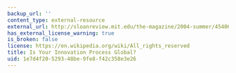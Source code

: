 ```yaml
---
backup_url: ''
content_type: external-resource
external_url: http://sloanreview.mit.edu/the-magazine/2004-summer/45406/is-your-innovation-process-global/
has_external_license_warning: true
is_broken: false
license: https://en.wikipedia.org/wiki/All_rights_reserved
title: Is Your Innovation Process Global?
uid: 1e7d4f20-5293-48be-9fe8-f42c358e3e26
---
```

